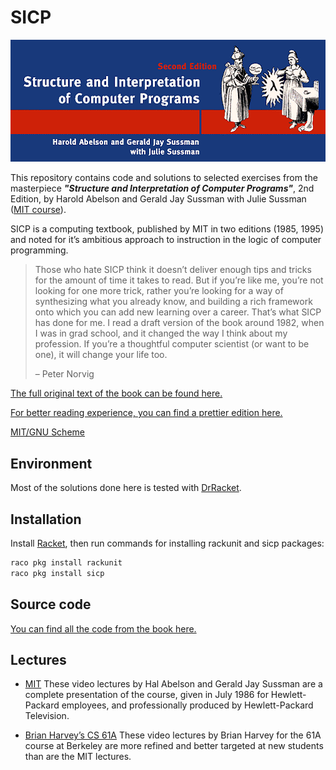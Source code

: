 # SICP

![SICP](sicp.png)

This repository contains code and solutions to selected exercises from the masterpiece _**"Structure and Interpretation of Computer Programs"**_, 2nd Edition, by Harold Abelson and Gerald Jay Sussman with Julie Sussman ([MIT course](https://ocw.mit.edu/courses/electrical-engineering-and-computer-science/6-001-structure-and-interpretation-of-computer-programs-spring-2005/)).

SICP is a computing textbook, published by MIT in two editions (1985, 1995) and noted for it’s ambitious approach to instruction in the logic of computer programming.

> Those who hate SICP think it doesn’t deliver enough tips and tricks for the amount of time it takes to read. But if you’re like me, you’re not looking for one more trick, rather you’re looking for a way of synthesizing what you already know, and building a rich framework onto which you can add new learning over a career. That’s what SICP has done for me. I read a draft version of the book around 1982, when I was in grad school, and it changed the way I think about my profession. If you’re a thoughtful computer scientist (or want to be one), it will change your life too.
>
> – Peter Norvig

[The full original text of the book can be found here.](https://mitpress.mit.edu/sites/default/files/sicp/full-text/book/book-Z-H-4.html#%_toc_start)

[For better reading experience, you can find a prettier edition here.](http://sarabander.github.io/sicp/html/index.xhtml#SEC_Contents)  

[MIT/GNU Scheme](https://www.gnu.org/software/mit-scheme/)

## Environment
Most of the solutions done here is tested with [DrRacket](https://download.racket-lang.org/).

## Installation

Install [Racket](https://docs.racket-lang.org/pollen/Installation.html), then run commands for installing rackunit and sicp packages:

```sh
raco pkg install rackunit
raco pkg install sicp
```

## Source code
[You can find all the code from the book here.](https://mitpress.mit.edu/sites/default/files/sicp/code/index.html)

## Lectures
- [MIT](https://ocw.mit.edu/courses/electrical-engineering-and-computer-science/6-001-structure-and-interpretation-of-computer-programs-spring-2005/video-lectures/)
These video lectures by Hal Abelson and Gerald Jay Sussman are a complete presentation of the course, given in July 1986 for Hewlett-Packard employees, and professionally produced by Hewlett-Packard Television.

- [Brian Harvey’s CS 61A](https://archive.org/details/ucberkeley-webcast-PL3E89002AA9B9879E?sort=titleSorter)
These video lectures by Brian Harvey for the 61A course at Berkeley are more refined and better targeted at new students than are the MIT lectures.

